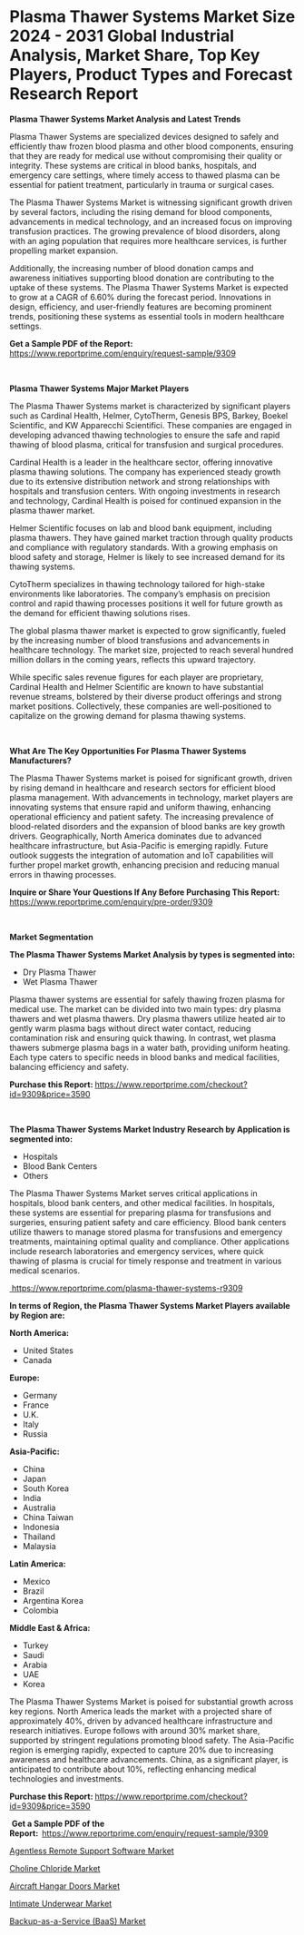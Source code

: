 <p><h1>Plasma Thawer Systems Market Size 2024 - 2031 Global Industrial Analysis, Market Share, Top Key Players, Product Types and Forecast Research Report</h1></p><p><strong>Plasma Thawer Systems Market Analysis and Latest Trends</strong></p>
<p><p>Plasma Thawer Systems are specialized devices designed to safely and efficiently thaw frozen blood plasma and other blood components, ensuring that they are ready for medical use without compromising their quality or integrity. These systems are critical in blood banks, hospitals, and emergency care settings, where timely access to thawed plasma can be essential for patient treatment, particularly in trauma or surgical cases.</p><p>The Plasma Thawer Systems Market is witnessing significant growth driven by several factors, including the rising demand for blood components, advancements in medical technology, and an increased focus on improving transfusion practices. The growing prevalence of blood disorders, along with an aging population that requires more healthcare services, is further propelling market expansion.</p><p>Additionally, the increasing number of blood donation camps and awareness initiatives supporting blood donation are contributing to the uptake of these systems. The Plasma Thawer Systems Market is expected to grow at a CAGR of 6.60% during the forecast period. Innovations in design, efficiency, and user-friendly features are becoming prominent trends, positioning these systems as essential tools in modern healthcare settings.</p></p>
<p><strong>Get a Sample PDF of the Report:&nbsp;</strong> <a href="https://www.reportprime.com/enquiry/request-sample/9309?utm_campaign=1137&utm_medium=2&utm_source=Github&utm_content=ia&utm_term=28112024&utm_id=plasma-thawer-systems">https://www.reportprime.com/enquiry/request-sample/9309</a></p>
<p>&nbsp;</p>
<p><strong>Plasma Thawer Systems Major Market Players</strong></p>
<p><p>The Plasma Thawer Systems market is characterized by significant players such as Cardinal Health, Helmer, CytoTherm, Genesis BPS, Barkey, Boekel Scientific, and KW Apparecchi Scientifici. These companies are engaged in developing advanced thawing technologies to ensure the safe and rapid thawing of blood plasma, critical for transfusion and surgical procedures.</p><p>Cardinal Health is a leader in the healthcare sector, offering innovative plasma thawing solutions. The company has experienced steady growth due to its extensive distribution network and strong relationships with hospitals and transfusion centers. With ongoing investments in research and technology, Cardinal Health is poised for continued expansion in the plasma thawer market.</p><p>Helmer Scientific focuses on lab and blood bank equipment, including plasma thawers. They have gained market traction through quality products and compliance with regulatory standards. With a growing emphasis on blood safety and storage, Helmer is likely to see increased demand for its thawing systems.</p><p>CytoTherm specializes in thawing technology tailored for high-stake environments like laboratories. The company’s emphasis on precision control and rapid thawing processes positions it well for future growth as the demand for efficient thawing solutions rises.</p><p>The global plasma thawer market is expected to grow significantly, fueled by the increasing number of blood transfusions and advancements in healthcare technology. The market size, projected to reach several hundred million dollars in the coming years, reflects this upward trajectory.</p><p>While specific sales revenue figures for each player are proprietary, Cardinal Health and Helmer Scientific are known to have substantial revenue streams, bolstered by their diverse product offerings and strong market positions. Collectively, these companies are well-positioned to capitalize on the growing demand for plasma thawing systems.</p></p>
<p>&nbsp;</p>
<p><strong>What Are The Key Opportunities For Plasma Thawer Systems Manufacturers?</strong></p>
<p><p>The Plasma Thawer Systems market is poised for significant growth, driven by rising demand in healthcare and research sectors for efficient blood plasma management. With advancements in technology, market players are innovating systems that ensure rapid and uniform thawing, enhancing operational efficiency and patient safety. The increasing prevalence of blood-related disorders and the expansion of blood banks are key growth drivers. Geographically, North America dominates due to advanced healthcare infrastructure, but Asia-Pacific is emerging rapidly. Future outlook suggests the integration of automation and IoT capabilities will further propel market growth, enhancing precision and reducing manual errors in thawing processes.</p></p>
<p><strong>Inquire or Share Your Questions If Any Before Purchasing This Report:</strong> <a href="https://www.reportprime.com/enquiry/pre-order/9309?utm_campaign=1137&utm_medium=2&utm_source=Github&utm_content=ia&utm_term=28112024&utm_id=plasma-thawer-systems">https://www.reportprime.com/enquiry/pre-order/9309</a></p>
<p>&nbsp;</p>
<p><strong>Market Segmentation</strong></p>
<p><strong>The Plasma Thawer Systems Market Analysis by types is segmented into:</strong></p>
<p><ul><li>Dry Plasma Thawer</li><li>Wet Plasma Thawer</li></ul></p>
<p><p>Plasma thawer systems are essential for safely thawing frozen plasma for medical use. The market can be divided into two main types: dry plasma thawers and wet plasma thawers. Dry plasma thawers utilize heated air to gently warm plasma bags without direct water contact, reducing contamination risk and ensuring quick thawing. In contrast, wet plasma thawers submerge plasma bags in a water bath, providing uniform heating. Each type caters to specific needs in blood banks and medical facilities, balancing efficiency and safety.</p></p>
<p><strong>Purchase this Report:&nbsp;</strong><a href="https://www.reportprime.com/checkout?id=9309&price=3590&utm_campaign=1137&utm_medium=2&utm_source=Github&utm_content=ia&utm_term=28112024&utm_id=plasma-thawer-systems">https://www.reportprime.com/checkout?id=9309&price=3590</a></p>
<p>&nbsp;</p>
<p><strong>The Plasma Thawer Systems Market Industry Research by Application is segmented into:</strong></p>
<p><ul><li>Hospitals</li><li>Blood Bank Centers</li><li>Others</li></ul></p>
<p><p>The Plasma Thawer Systems Market serves critical applications in hospitals, blood bank centers, and other medical facilities. In hospitals, these systems are essential for preparing plasma for transfusions and surgeries, ensuring patient safety and care efficiency. Blood bank centers utilize thawers to manage stored plasma for transfusions and emergency treatments, maintaining optimal quality and compliance. Other applications include research laboratories and emergency services, where quick thawing of plasma is crucial for timely response and treatment in various medical scenarios.</p></p>
<p><a href="https://www.reportprime.com/plasma-thawer-systems-r9309?utm_campaign=1137&utm_medium=2&utm_source=Github&utm_content=ia&utm_term=28112024&utm_id=plasma-thawer-systems">&nbsp;https://www.reportprime.com/plasma-thawer-systems-r9309</a></p>
<p><strong>In terms of Region, the Plasma Thawer Systems Market Players available by Region are:</strong></p>
<p>
    <p> <strong> North America: </strong>
        <ul>
            <li>United States</li>
            <li>Canada</li>
        </ul>
        </p> 
    <p> <strong> Europe: </strong>
        <ul>
            <li>Germany</li>
            <li>France</li>
            <li>U.K.</li>
            <li>Italy</li>
            <li>Russia</li>
        </ul>
        </p> 
    <p> <strong> Asia-Pacific: </strong>
        <ul>
            <li>China</li>
            <li>Japan</li>
            <li>South Korea</li>
            <li>India</li>
            <li>Australia</li>
            <li>China Taiwan</li>
            <li>Indonesia</li>
            <li>Thailand</li>
            <li>Malaysia</li>
        </ul>
        </p> 
    <p> <strong> Latin America: </strong>
        <ul>
            <li>Mexico</li>
            <li>Brazil</li>
            <li>Argentina Korea</li>
            <li>Colombia</li>
        </ul>
        </p> 
    <p> <strong> Middle East & Africa: </strong>
        <ul>
            <li>Turkey</li>
            <li>Saudi</li>
            <li>Arabia</li>
            <li>UAE</li>
            <li>Korea</li>
        </ul>
    </p>
    </p>
<p><p>The Plasma Thawer Systems Market is poised for substantial growth across key regions. North America leads the market with a projected share of approximately 40%, driven by advanced healthcare infrastructure and research initiatives. Europe follows with around 30% market share, supported by stringent regulations promoting blood safety. The Asia-Pacific region is emerging rapidly, expected to capture 20% due to increasing awareness and healthcare advancements. China, as a significant player, is anticipated to contribute about 10%, reflecting enhancing medical technologies and investments.</p></p>
<p><strong>Purchase this Report: </strong><a href="https://www.reportprime.com/checkout?id=9309&price=3590&utm_campaign=1137&utm_medium=2&utm_source=Github&utm_content=ia&utm_term=28112024&utm_id=plasma-thawer-systems">https://www.reportprime.com/checkout?id=9309&price=3590</a></p>
<p>&nbsp;<strong>Get a Sample PDF of the Report:&nbsp;&nbsp;</strong><a href="https://www.reportprime.com/enquiry/request-sample/9309?utm_campaign=1137&utm_medium=2&utm_source=Github&utm_content=ia&utm_term=28112024&utm_id=plasma-thawer-systems">https://www.reportprime.com/enquiry/request-sample/9309</a></p>
<p><strong></strong></p>
<p><p><a href="https://issuu.com/reportprime-2/docs/agentless-remote-support-software-m_c903e3a823527c?utm_campaign=1137&utm_medium=2&utm_source=Github&utm_content=ia&utm_term=28112024&utm_id=plasma-thawer-systems">Agentless Remote Support Software Market</a></p><p><a href="https://www.linkedin.com/pulse/global-choline-chloride-market-forecast-2024-2031-trends-madwe?utm_campaign=1137&utm_medium=2&utm_source=Github&utm_content=ia&utm_term=28112024&utm_id=plasma-thawer-systems">Choline Chloride Market</a></p><p><a href="https://www.linkedin.com/pulse/aircraft-hangar-doors-market-research-report-exploring-gpy5c?utm_campaign=1137&utm_medium=2&utm_source=Github&utm_content=ia&utm_term=28112024&utm_id=plasma-thawer-systems">Aircraft Hangar Doors Market</a></p><p><a href="https://www.linkedin.com/pulse/emerging-intimate-underwear-market-opportunities-analysis-f1svc?utm_campaign=1137&utm_medium=2&utm_source=Github&utm_content=ia&utm_term=28112024&utm_id=plasma-thawer-systems">Intimate Underwear Market</a></p><p><a href="https://issuu.com/reportprime-2/docs/backup-as-a-service-baas-market-siz_705eebe77acc25?utm_campaign=1137&utm_medium=2&utm_source=Github&utm_content=ia&utm_term=28112024&utm_id=plasma-thawer-systems">Backup-as-a-Service (BaaS) Market</a></p></p>